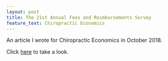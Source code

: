 ```yaml
---
layout: post
title: The 21st Annual Fees and Reimbursements Survey
feature_text: Chiropractic Economics
---
```


An article I wrote for Chiropractic Economics in October 2018.

Click [here](https://www.chiroeco.com/21-fees-and-reimbursements-survey/) to take a look.